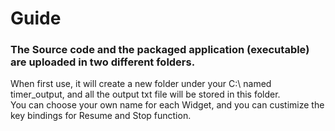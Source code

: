 # Guide
### The Source code and the packaged application (executable) are uploaded in two different folders.
When first use, it will create a new folder under your C:\ named timer_output, and all the output txt file will be stored in this folder.  <br />
You can choose your own name for each Widget, and you can custimize the key bindings for Resume and Stop function.
